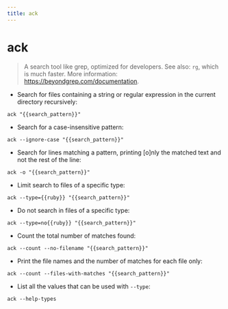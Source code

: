 ```yaml
---
title: ack
---
```

# ack

> A search tool like grep, optimized for developers.
> See also: `rg`, which is much faster.
> More information: <https://beyondgrep.com/documentation>.

- Search for files containing a string or regular expression in the current directory recursively:

`ack "{{search_pattern}}"`

- Search for a case-insensitive pattern:

`ack --ignore-case "{{search_pattern}}"`

- Search for lines matching a pattern, printing [o]nly the matched text and not the rest of the line:

`ack -o "{{search_pattern}}"`

- Limit search to files of a specific type:

`ack --type={{ruby}} "{{search_pattern}}"`

- Do not search in files of a specific type:

`ack --type=no{{ruby}} "{{search_pattern}}"`

- Count the total number of matches found:

`ack --count --no-filename "{{search_pattern}}"`

- Print the file names and the number of matches for each file only:

`ack --count --files-with-matches "{{search_pattern}}"`

- List all the values that can be used with `--type`:

`ack --help-types`
